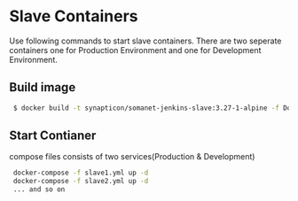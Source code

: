 # Slave Containers                                                                                                                                                                                      
Use following commands to start slave containers. There are two seperate containers one for Production Environment and one for Development Environment. 
## Build image
```bash
 $ docker build -t synapticon/somanet-jenkins-slave:3.27-1-alpine -f Dockerfile .
```
## Start Contianer
compose files consists of two services(Production & Development)
```bash
 docker-compose -f slave1.yml up -d 
 docker-compose -f slave2.yml up -d
 ... and so on      
```
